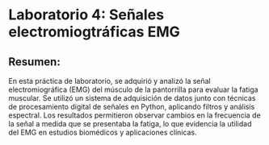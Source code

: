 # Laboratorio 4: Señales electromiogtráficas EMG

## Resumen:
En esta práctica de laboratorio, se adquirió y analizó la señal electromiográfica (EMG) del músculo de la pantorrilla para evaluar la fatiga muscular. Se utilizó un sistema de adquisición de datos junto con técnicas de procesamiento digital de señales en Python, aplicando filtros y análisis espectral. Los resultados permitieron observar cambios en la frecuencia de la señal a medida que se presentaba la fatiga, lo que evidencia la utilidad del EMG en estudios biomédicos y aplicaciones clínicas.
